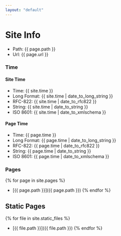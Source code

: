 ```yaml
---
layout: "default"
---
```


# Site Info

- Path: {{ page.path }}
- Url: {{ page.url }}

### Time
#### Site Time
- Time: {{ site.time }}
- Long Format: {{ site.time | date_to_long_string }}
- RFC-822: {{ site.time | date_to_rfc822 }}
- String: {{ site.time | date_to_string }}
- ISO 8601: {{ site.time | date_to_xmlschema }}

#### Page Time
- Time: {{ page.time }}
- Long Format: {{ page.time | date_to_long_string }}
- RFC-822: {{ page.time | date_to_rfc822 }}
- String: {{ page.time | date_to_string }}
- ISO 8601: {{ page.time | date_to_xmlschema }}

### Pages
{% for page in site.pages %}
- [{{ page.path }}]({{ page.path }})
{% endfor %}

## Static Pages
{% for file in site.static_files %}
- [{{ file.path }}]({{ file.path }})
{% endfor %}
